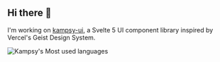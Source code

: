 ## Hi there 👋

I'm working on [kampsy-ui](https://ui.kampsy.com), a Svelte 5 UI component library inspired by Vercel's Geist Design System.

![Kampsy's Most used languages](https://github-readme-stats.vercel.app/api/top-langs?username=kampsy&show_icons=true&count_private=true&theme=gotham)

<!--
**kampsy/kampsy** is a ✨ _special_ ✨ repository because its `README.md` (this file) appears on your GitHub profile.

Here are some ideas to get you started:

- 🔭 I’m currently working on ...
- 🌱 I’m currently learning ...
- 👯 I’m looking to collaborate on ...
- 🤔 I’m looking for help with ...
- 💬 Ask me about ...
- 📫 How to reach me: ...
- 😄 Pronouns: ...
- ⚡ Fun fact: ...
-->
